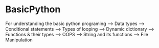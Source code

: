 # BasicPython

For understanding the basic python programing
--> Data types
--> Conditional statements
--> Types of looping
--> Dynamic dictionary
--> Functions & their types
--> OOPS
--> String and its functions
--> File Manipulation
